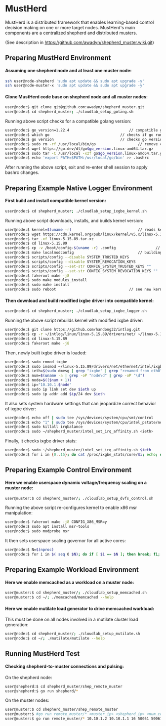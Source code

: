 # MustHerd
MustHerd is a distributed framework that enables learning-based control decision making on one or more target nodes.
MustHerd's main components are a centralized shepherd and distributed musters.

(See description in  https://github.com/awadyn/shepherd_muster.wiki.git)

## Preparing MustHerd Environment
#### Assuming one shepherd node and at least one muster node:
```bash
ssh user@node-shepherd 'sudo apt update && sudo apt upgrade -y'
ssh user@node-muster-x 'sudo apt update && sudo apt upgrade -y'
```

#### Clone MustHerd code base on shepherd node and all muster nodes:
```bash
user@node:$ git clone git@github.com:awadyn/shepherd_muster.git
user@node:$ cd shepherd_muster; ./cloudlab_setup_golang.sh
```

Running above script checks for a compatible golang version:
```bash
user@node:$ go_version=1.22.4							// compatible golang version
user@node:$ which go								// checks if go runtime is installed
user@node:$ go version 								// checks go version
user@node:$ sudo rm -rf /usr/local/bin/go 					// remove current go version
user@node:$ wget https://go.dev/dl/go$go_version.linux-amd64.tar.gz		// download go version
user@node:$ sudo tar -C /usr/local -xzf go$go_version.linux-amd64.tar.gz	// install go locally
user@node:$ echo 'export PATH=$PATH:/usr/local/go/bin' >> .bashrc		// add go binary to bash shell environment
```
After running the above script, exit and re-enter shell session to apply bashrc changes.


## Preparing Example Native Logger Environment
#### First build and install compatible kernel version:
```bash
user@node:$ cd shepherd_muster; ./cloudlab_setup_ixgbe_kernel.sh
```
Running above script downloads, installs, and builds kernel version:
```bash
user@node:$ kernel=$(uname -r)								// reads kernel version
user@node:$ wget https://cdn.kernel.org/pub/linux/kernel/v5.x/linux-5.15.89.tar.xz	// downloads compatible linux kernel
user@node:$ tar -xf linux-5.15.89.tar.xz
user@node:$ cd linux-5.15.89
user@node:$ cp -v /boot/config-$(uname -r) .config 					// copies current kernel config to compatible kernel code base
user@node:$ make localmodconfig								// building kernel..
user@node:$ scripts/config --disable SYSTEM_TRUSTED_KEYS			
user@node:$ scripts/config --disable SYSTEM_REVOCATION_KEYS
user@node:$ scripts/config --set-str CONFIG_SYSTEM_TRUSTED_KEYS ""
user@node:$ scripts/config --set-str CONFIG_SYSTEM_REVOCATION_KEYS ""
user@node:$ fakeroot make -j8
user@node:$ sudo make modules_install
user@node:$ sudo make install
user@node:$ sudo reboot									// see new kernel version after reboot

```
#### Then download and build modified ixgbe driver into compatible kernel:
```bash
user@node:$ cd shepherd_muster; ./cloudlab_setup_ixgbe_logger.sh
```
Running the above script rebuilds kernel with modified ixgbe driver:
```bash
user@node:$ git clone https://github.com/handong32/intlog.git
user@node:$ cp -r ~/intlog/linux/linux-5.15.89/drivers/net/ ~/linux-5.15.89/drivers/
user@node:$ cd linux-5.15.89
user@node:$ fakeroot make -j8
```

Then, newly built ixgbe driver is loaded:
```bash
user@node:$ sudo rmmod ixgbe
user@node:$ sudo insmod ~/linux-5.15.89/drivers/net/ethernet/intel/ixgbe/ixgbe.ko
user@node:$ ieth=$(sudo dmesg | grep "ixgbe" | grep "renamed from eth0" | tail -n 2 | head -n 1 | grep -oP "enp\ds\df\d")
user@node:$ num=$(uname -a | grep -oP "node\d" | grep -oP "\d")
user@node:$ node=$(($num + 1))
user@node:$ ip="10.10.1.$node"
user@node:$ sudo ip link set dev $ieth up
user@node:$ sudo ip addr add $ip/24 dev $ieth
```

It also sets system hardware settings that can jeopardize correct behavior of ixgbe driver:
```bash
user@node:$ echo off | sudo tee /sys/devices/system/cpu/smt/control
user@node:$ echo "1" | sudo tee /sys/devices/system/cpu/intel_pstate/no_turbo
user@node:$ sudo killall irqbalance
user@node:$ sudo ~/shepherd_muster/intel_set_irq_affinity.sh <ieth>
```

Finally, it checks ixgbe driver stats:
```bash
user@node:$ sudo ~/shepherd_muster/intel_set_irq_affinity.sh $ieth
user@node:$ for i in {0..15}; do cat /proc/ixgbe_stats/core/$i; echo; done
```

## Preparing Example Control Environment
#### Here we enable userspace dynamic voltage/frequency scaling on a muster node:
```bash
user@muster:$ cd shepherd_muster/; ./cloudlab_setup_dvfs_control.sh
```

Running the above script re-configures kernel to enable x86 msr manipulation:
```bash
user@node:$ fakeroot make -j8 CONFIG_X86_MSR=y
user@node:$ sudo apt install msr-tools
user@node:$ sudo modprobe msr
```

It then sets userspace scaling governor for all active cores:
```bash
user@node:$ N=$(nproc)
user@node:$ for i in $( seq 0 $N); do if [ $i == $N ]; then break; fi; echo "userspace" | sudo tee /sys/devices/system/cpu/cpu$i/cpufreq/scaling_governor; done
```

## Preparing Example Workload Environment
#### Here we enable memcached as a workload on a muster node:
```bash
user@muster:$ cd shepherd_muster/; ./cloudlab_setup_memcached.sh
user@muster:$ cd ~/; ./memcached/memcached --help
```

#### Here we enable mutilate load generator to drive memcached workload:
This must be done on all nodes involved in a mutilate cluster load generation:
```bash
user@node:$ cd shepherd_muster/; ./cloudlab_setup_mutilate.sh
user@node:$ cd ~/; ./mutilate/mutilate --help
```

## Running MustHerd Test
#### Checking shepherd-to-muster connections and pulsing:
On the shepherd node:
```bash
user@shepherd:$ cd shepherd_muster/shep_remote_muster
user@shepherd:$ go run shepherd/*
```

On the muster nodes:
```bash
user@muster:$ cd shepherd_muster/shep_remote_muster
user@muster:$ #go run remote_muster/* <muster_ip> <shepherd_ip> <num_cores> <pluse_port> <log_port> <ctrl_port> <coord_port> <optional_ip_idx>
user@muster:$ go run remote_muster/* 10.10.1.2 10.10.1.1 16 50051 50061 50071 50081
```
